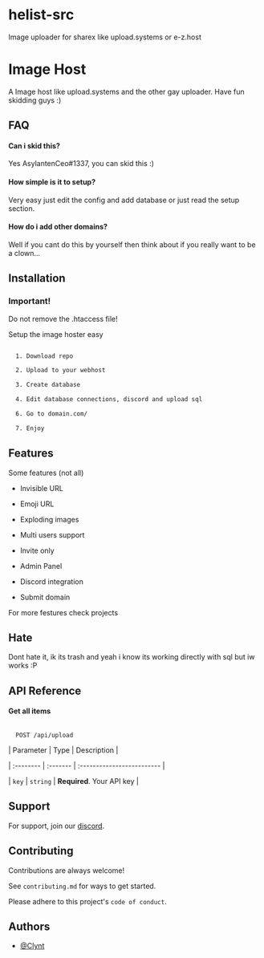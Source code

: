# helist-src
Image uploader for sharex like upload.systems or e-z.host

# Image Host

A Image host like upload.systems and the other gay uploader. Have fun skidding guys :)

## FAQ

#### Can i skid this?

Yes AsylantenCeo#1337, you can skid this :)

#### How simple is it to setup?

Very easy just edit the config and add database or just read the setup section.

#### How do i add other domains?

Well if you cant do this by yourself then think about if you really want to be a clown...

## Installation

### Important!

Do not remove the .htaccess file!

Setup the image hoster easy

```bash

  1. Download repo

  2. Upload to your webhost

  3. Create database

  4. Edit database connections, discord and upload sql

  6. Go to domain.com/

  7. Enjoy

```

    

## Features

Some features (not all)

- Invisible URL

- Emoji URL

- Exploding images

- Multi users support

- Invite only

- Admin Panel

- Discord integration 

- Submit domain

For more festures check projects

## Hate

Dont hate it, ik its trash and yeah i know its working directly with sql but iw works :P

## API Reference

#### Get all items

```http

  POST /api/upload

```

| Parameter | Type     | Description                |

| :-------- | :------- | :------------------------- |

| `key`     | `string` | **Required**. Your API key |


## Support

For support, join our [discord](https://discord.gg/upload).

## Contributing

Contributions are always welcome!

See `contributing.md` for ways to get started.

Please adhere to this project's `code of conduct`.

## Authors

- [@Clynt](https://github.com/clynt707)

<!-- ![Logo](https://imgs.bar/logo.png) -->

